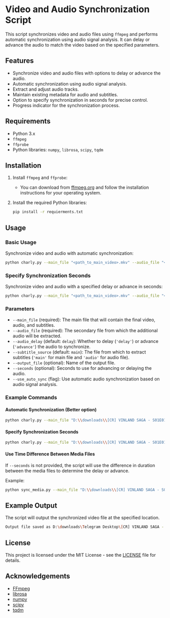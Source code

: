 # Video and Audio Synchronization Script

This script synchronizes video and audio files using `ffmpeg` and performs automatic synchronization using audio signal analysis. It can delay or advance the audio to match the video based on the specified parameters.

## Features

- Synchronize video and audio files with options to delay or advance the audio.
- Automatic synchronization using audio signal analysis.
- Extract and adjust audio tracks.
- Maintain existing metadata for audio and subtitles.
- Option to specify synchronization in seconds for precise control.
- Progress indicator for the synchronization process.

## Requirements

- Python 3.x
- `ffmpeg`
- `ffprobe`
- Python libraries: `numpy`, `librosa`, `scipy`, `tqdm`

## Installation

1. Install `ffmpeg` and `ffprobe`:
   - You can download from [ffmpeg.org](https://ffmpeg.org/download.html) and follow the installation instructions for your operating system.

2. Install the required Python libraries:
   ```sh
   pip install -r requierments.txt
   ```

## Usage

### Basic Usage

Synchronize video and audio with automatic synchronization:
```sh
python charly.py --main_file "<path_to_main_video>.mkv" --audio_file "<path_to_audio_file>.mkv" --use_auto_sync --subtitle_source main
```

### Specify Synchronization Seconds

Synchronize video and audio with a specified delay or advance in seconds:
```sh
python charly.py --main_file "<path_to_main_video>.mkv" --audio_file "<path_to_audio_file>.mkv" --seconds <number_of_seconds> --audio_delay <delay|advance> --subtitle_source main
```

### Parameters

- `--main_file` (required): The main file that will contain the final video, audio, and subtitles.
- `--audio_file` (required): The secondary file from which the additional audio will be extracted.
- `--audio_delay` (default: `delay`): Whether to delay (`'delay'`) or advance (`'advance'`) the audio to synchronize.
- `--subtitle_source` (default: `main`): The file from which to extract subtitles (`'main'` for main file and `'audio'` for audio file).
- `--output_file` (optional): Name of the output file.
- `--seconds` (optional): Seconds to use for advancing or delaying the audio.
- `--use_auto_sync` (flag): Use automatic audio synchronization based on audio signal analysis.

### Example Commands

#### Automatic Synchronization (Better option)
```sh
python charly.py --main_file "D:\\downloads\\[CR] VINLAND SAGA - S01E01 [1080p].mkv" --audio_file "D:\\downloads\\VINLAND SAGA_S01E01_Episodio 1.mkv" --use_auto_sync --subtitle_source main
```

#### Specify Synchronization Seconds
```sh
python charly.py --main_file "D:\\downloads\\[CR] VINLAND SAGA - S01E01 [1080p].mkv" --audio_file "D:\\downloads\\VINLAND SAGA_S01E01_Episodio 1.mkv" --seconds 16.2 --audio_delay advance --subtitle_source main
```

#### Use Time Difference Between Media Files
If `--seconds` is not provided, the script will use the difference in duration between the media files to determine the delay or advance.

Example:
```sh
python sync_media.py --main_file "D:\\downloads\\[CR] VINLAND SAGA - S01E01 [1080p].mkv" --audio_file "D:\\downloads\\VINLAND SAGA_S01E01_Episodio 1.mkv" --audio_delay advance --subtitle_source main
```

## Example Output
The script will output the synchronized video file at the specified location.

```sh
Output file saved as D:\downloads\Telegram Desktop\[CR] VINLAND SAGA - S01E01 [1080p]_edited.mkv
```

## License
This project is licensed under the MIT License - see the [LICENSE](LICENSE) file for details.

## Acknowledgements
- [FFmpeg](https://ffmpeg.org/)
- [librosa](https://librosa.org/)
- [numpy](https://numpy.org/)
- [scipy](https://scipy.org/)
- [tqdm](https://tqdm.github.io/)
```

